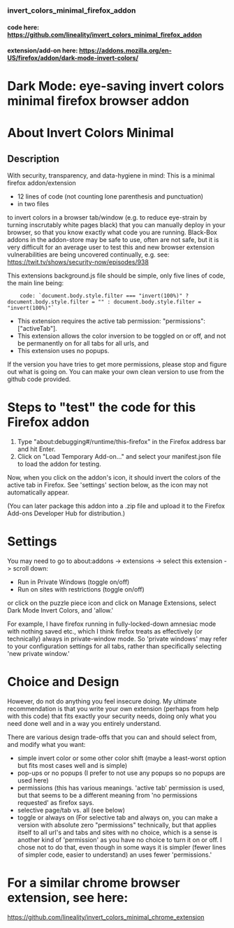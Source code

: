 ### invert_colors_minimal_firefox_addon

#### code here: https://github.com/lineality/invert_colors_minimal_firefox_addon

#### extension/add-on here: https://addons.mozilla.org/en-US/firefox/addon/dark-mode-invert-colors/

# Dark Mode: eye-saving invert colors minimal firefox browser addon

# About Invert Colors Minimal

## Description
With security, transparency, and data-hygiene in mind: 
This is a minimal firefox addon/extension
- 12 lines of code (not counting lone parenthesis and punctuation)
- in two files

to invert colors in a browser tab/window
(e.g. to reduce eye-strain by turning inscrutably white pages black)
that you can manually deploy in your browser, so that you know
exactly what code you are running. Black-Box addons in the 
addon-store may be safe to use, often are not safe, 
but it is very difficult for an average user to test this
and new browser extension vulnerabilities are being 
uncovered continually, e.g. see:
https://twit.tv/shows/security-now/episodes/938

This extensions background.js file should be simple, only five lines of code, the main line being:
```
    code: `document.body.style.filter === "invert(100%)" ? document.body.style.filter = "" : document.body.style.filter = "invert(100%)"`
```

- This extension requires the active tab permission: "permissions": ["activeTab"]. 
- This extension allows the color inversion to be toggled on or off, and not be
permanently on for all tabs for all urls, and 
- This extension uses no popups. 

If the version you have tries to get more permissions, 
please stop and figure out what is going on.
You can make your own clean version to use from the github code provided.

# Steps to "test" the code for this Firefox addon
1. Type "about:debugging#/runtime/this-firefox" in the Firefox address bar and hit Enter.
2. Click on "Load Temporary Add-on…" and select your manifest.json file to load the addon for testing.

Now, when you click on the addon's icon, it should invert the colors of the active tab in Firefox. 
See 'settings' section below, as the icon may not automatically appear.

(You can later package this addon into a .zip file and upload it to the Firefox Add-ons Developer Hub for distribution.)

# Settings
You may need to go to about:addons -> extensions -> select this extension -> scroll down:
- Run in Private Windows (toggle on/off)
- Run on sites with restrictions (toggle on/off)

or click on the puzzle piece icon and click on Manage Extensions, 
select Dark Mode Invert Colors, and 'allow.' 

For example, I have firefox running in fully-locked-down amnesiac mode with nothing saved etc., which I think firefox treats as effectively (or technically) always in private-window mode.
So 'private windows' may refer to your configuration settings for all tabs, rather than specifically selecting 'new private window.'

# Choice and Design
However, do not do anything you feel insecure doing. My ultimate recommendation 
is that you write your own extension (perhaps from help with this code) that fits 
exactly your security needs, doing only what you need done well and in a way you entirely understand.

There are various design trade-offs that you can and should select from, and modify what you want:
- simple invert color or some other color shift (maybe a least-worst option but fits most cases well and is simple)
- pop-ups or no popups  (I prefer to not use any popups so no popups are used here)
- permissions (this has various meanings. 'active tab' permission is used, but that seems to be a different meaning from 'no permissions requested' as firefox says.
- selective page/tab vs. all (see below)
- toggle or always on (For selective tab and always on, you can make a version with absolute zero "permissions" technically, but that applies itself to all url's and tabs and sites with no choice, which is a sense is another kind of 'permission' as you have no choice to turn it on or off. I chose not to do that, even though in some ways it is simpler (fewer lines of simpler code, easier to understand) an uses fewer 'permissions.' 

# For a similar chrome browser extension, see here:
https://github.com/lineality/invert_colors_minimal_chrome_extension


